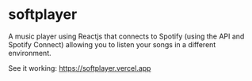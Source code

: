 # softplayer
A music player using Reactjs that connects to Spotify (using the API and Spotify Connect) allowing you to listen your songs in a different environment.

See it working: https://softplayer.vercel.app
